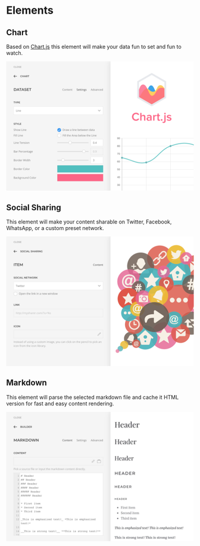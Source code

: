 # Elements

## Chart

Based on [Chart.js](https://www.chartjs.org/) this element will make your data fun to set and fun to watch.

![Chart Element](./assets/element-chart.png)

## Social Sharing

This element will make your content sharable on Twitter, Facebook, WhatsApp, or a custom preset network.

![Social Sharing Element](./assets/element-socialsharing.png)

## Markdown

This element will parse the selected markdown file and cache it HTML version for fast and easy content rendering.

![Markdown Element](./assets/element-markdown.jpg)
